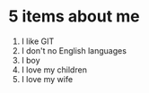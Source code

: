 # 5 items about me

1. I like GIT
2. I don't no English languages
3. I boy
4. I love my children 
5. I love my wife

